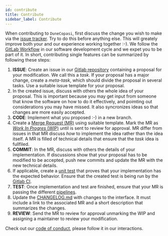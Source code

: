 ```yaml
---
id: contribute
title: Contribute
sidebar_label: Contribute
---
```


When contributing to `DuneCopasi`, first discuss the change you wish to make via the
[issue tracker](https://gitlab.dune-project.org/copasi/dune-copasi/-/issues).
Try to do this before anything else. This will greately improve both your and
our experience working together :-). We follow the
[GitLab Workflow](https://about.gitlab.com/blog/2016/10/25/gitlab-workflow-an-overview/)
in our software development cycle and we expet you to be part of it. In short,
contributing single features can be summarized by following these steps:

1. **ISSUE**: Create an issue in our
   [Gitlab repository](https://gitlab.dune-project.org/copasi/dune-copasi)
   containing a proposal for your modification. We call this a *task*. If your
   proposal has a major change, create a *meta-task*, which should divide the
   proposal in several tasks. Use a suitable issue template for your proposal.
2. In the created issue, discuss with others the whole idea of your proposal.
   This is important because you may get input from someone that know the
   software on how to do it effectively, and poimting out considerations you may
   have missed. It also syncronizes ideas so that changes are more easily
   accepted.
3. **CODE**: Implement what you proposed :-) in a new branch.
4. Create a [Merge Request (MR)](https://docs.gitlab.com/ee/gitlab-basics/add-merge-request.html)
   using suitable template. Mark the MR as
   [*Work In Progres* (WIP)](https://docs.gitlab.com/ee/user/project/merge_requests/work_in_progress_merge_requests.html)
   until is sent to review for approval. MR differ from issues in that MR
   discuss *how* to implement the idea rather than the idea itself. A MR is
   filled of technical details that ensure that the *task* idea is fullfiled.
5. **COMMIT**: In the MR, discuss with others the details of your
   implementation. If discussions show that your proposal has to be modified to
   be accepted, push new commits and update the MR with the new technical
   details.
6. If applicable, create a
   [unit test](https://en.wikipedia.org/wiki/Unit_testing) that proves that your
   implementation has the expected behavior. Ensure that the created test is
   being run by the [Gitlab CI](https://docs.gitlab.com/ee/ci/pipelines.html).
7. **TEST**: Once implementation and test are finished, ensure that your MR is
   passing the different [pipelines](.ci).
8. Update the [CHANGELOG.md](CHANGELOG.md) with changes to the interface. It
   must include a link to the associated MR and a short description that
   summarizes the changes.
9. **REVIEW**: Send the MR to review for approval unmarking the WIP and
   assigning a maintainer to review your modification.

Check out our [code of conduct](CODE_OF_CONDUCT.md), please follow it in our interactions.

